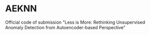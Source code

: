 # AEKNN
Official code of submission "Less is More: Rethinking Unsupervised Anomaly Detection from Autoencoder-based Perspective"
